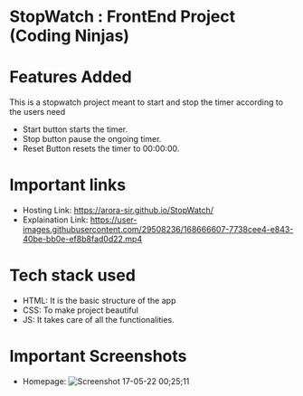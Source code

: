 # StopWatch : FrontEnd Project (Coding Ninjas)

# Features Added
This is a stopwatch project meant to start and stop the timer according to the users need
- Start button starts the timer.
- Stop button pause the ongoing timer.
- Reset Button resets the timer to 00:00:00.

# Important links
- Hosting Link: https://arora-sir.github.io/StopWatch/
- Explaination Link: https://user-images.githubusercontent.com/29508236/168666607-7738cee4-e843-40be-bb0e-ef8b8fad0d22.mp4

# Tech stack used
- HTML: It is the basic structure of the app
- CSS: To make project beautiful
- JS: It takes care of all the functionalities.

# Important Screenshots
- Homepage: ![Screenshot 17-05-22 00;25;11](https://user-images.githubusercontent.com/29508236/168662656-71e71ee9-1d63-441f-a796-c93ced0745f6.jpg)